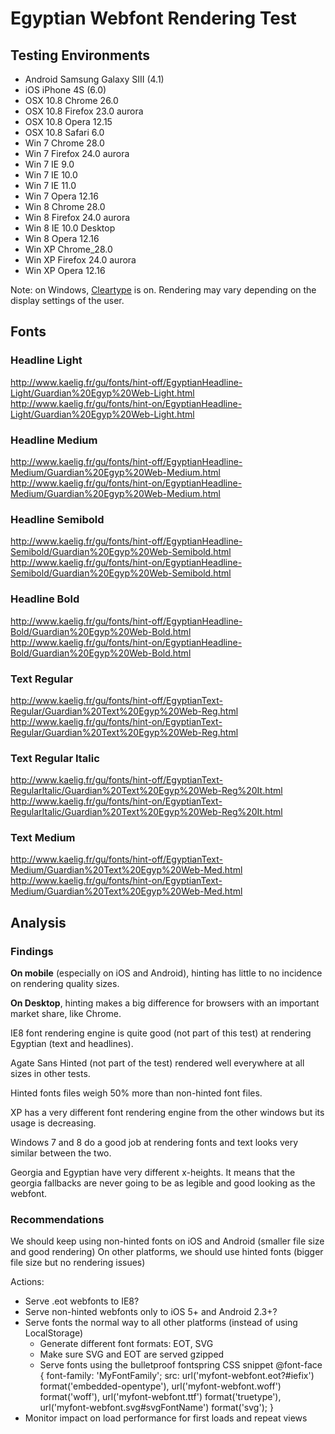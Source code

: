 # Egyptian Webfont Rendering Test

## Testing Environments
- Android Samsung Galaxy SIII (4.1)
- iOS iPhone 4S (6.0)
- OSX 10.8 Chrome 26.0
- OSX 10.8 Firefox 23.0 aurora
- OSX 10.8 Opera 12.15
- OSX 10.8 Safari 6.0
- Win 7 Chrome 28.0
- Win 7 Firefox 24.0 aurora
- Win 7 IE 9.0
- Win 7 IE 10.0
- Win 7 IE 11.0
- Win 7 Opera 12.16
- Win 8 Chrome 28.0
- Win 8 Firefox 24.0 aurora
- Win 8 IE 10.0 Desktop
- Win 8 Opera 12.16
- Win XP Chrome_28.0
- Win XP Firefox 24.0 aurora
- Win XP Opera 12.16

Note: on Windows, [Cleartype](http://en.wikipedia.org/wiki/ClearType "ClearType - Wikipedia, the free encyclopedia") is on. Rendering may vary depending on the display settings of the user.

## Fonts

### Headline Light
http://www.kaelig.fr/gu/fonts/hint-off/EgyptianHeadline-Light/Guardian%20Egyp%20Web-Light.html
http://www.kaelig.fr/gu/fonts/hint-on/EgyptianHeadline-Light/Guardian%20Egyp%20Web-Light.html

### Headline Medium
http://www.kaelig.fr/gu/fonts/hint-off/EgyptianHeadline-Medium/Guardian%20Egyp%20Web-Medium.html
http://www.kaelig.fr/gu/fonts/hint-on/EgyptianHeadline-Medium/Guardian%20Egyp%20Web-Medium.html

### Headline Semibold
http://www.kaelig.fr/gu/fonts/hint-off/EgyptianHeadline-Semibold/Guardian%20Egyp%20Web-Semibold.html
http://www.kaelig.fr/gu/fonts/hint-on/EgyptianHeadline-Semibold/Guardian%20Egyp%20Web-Semibold.html

### Headline Bold
http://www.kaelig.fr/gu/fonts/hint-off/EgyptianHeadline-Bold/Guardian%20Egyp%20Web-Bold.html
http://www.kaelig.fr/gu/fonts/hint-on/EgyptianHeadline-Bold/Guardian%20Egyp%20Web-Bold.html

### Text Regular
http://www.kaelig.fr/gu/fonts/hint-off/EgyptianText-Regular/Guardian%20Text%20Egyp%20Web-Reg.html
http://www.kaelig.fr/gu/fonts/hint-on/EgyptianText-Regular/Guardian%20Text%20Egyp%20Web-Reg.html

### Text Regular Italic
http://www.kaelig.fr/gu/fonts/hint-off/EgyptianText-RegularItalic/Guardian%20Text%20Egyp%20Web-Reg%20It.html
http://www.kaelig.fr/gu/fonts/hint-on/EgyptianText-RegularItalic/Guardian%20Text%20Egyp%20Web-Reg%20It.html

### Text Medium
http://www.kaelig.fr/gu/fonts/hint-off/EgyptianText-Medium/Guardian%20Text%20Egyp%20Web-Med.html
http://www.kaelig.fr/gu/fonts/hint-on/EgyptianText-Medium/Guardian%20Text%20Egyp%20Web-Med.html


## Analysis

### Findings

**On mobile** (especially on iOS and Android), hinting has little to no incidence on rendering quality sizes.

**On Desktop**, hinting makes a big difference for browsers with an important market share, like Chrome.

IE8 font rendering engine is quite good (not part of this test) at rendering Egyptian (text and headlines).

Agate Sans Hinted (not part of the test) rendered well everywhere at all sizes in other tests.

Hinted fonts files weigh 50% more than non-hinted font files.

XP has a very different font rendering engine from the other windows but its usage is decreasing.

Windows 7 and 8 do a good job at rendering fonts and text looks very similar between the two.

Georgia and Egyptian have very different x-heights. It means that the georgia fallbacks are never going to be as legible and good looking as the webfont.

### Recommendations

We should keep using non-hinted fonts on iOS and Android (smaller file size and good rendering)
On other platforms, we should use hinted fonts (bigger file size but no rendering issues)

Actions:
- Serve .eot webfonts to IE8?
- Serve non-hinted webfonts only to iOS 5+ and Android 2.3+?
- Serve fonts the normal way to all other platforms (instead of using LocalStorage)
    - Generate different font formats: EOT, SVG
    - Make sure SVG and EOT are served gzipped
    - Serve fonts using the bulletproof fontspring CSS snippet
        @font-face {
            font-family: 'MyFontFamily';
            src: url('myfont-webfont.eot?#iefix') format('embedded-opentype'),
                 url('myfont-webfont.woff') format('woff'),
                 url('myfont-webfont.ttf')  format('truetype'),
                 url('myfont-webfont.svg#svgFontName') format('svg');
            }
- Monitor impact on load performance for first loads and repeat views